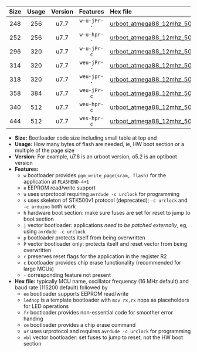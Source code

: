 |Size|Usage|Version|Features|Hex file|
|:-:|:-:|:-:|:-:|:--|
|248|256|u7.7|`w-u-jPr--`|[urboot_atmega88_12mhz_500000bps_lednop_ur_vbl.hex](https://raw.githubusercontent.com/stefanrueger/urboot.hex/main/mcus/atmega88/fcpu_12mhz/500000_bps/urboot_atmega88_12mhz_500000bps_lednop_ur_vbl.hex)|
|252|256|u7.7|`w-u-hpr--`|[urboot_atmega88_12mhz_500000bps_lednop_fr_ur.hex](https://raw.githubusercontent.com/stefanrueger/urboot.hex/main/mcus/atmega88/fcpu_12mhz/500000_bps/urboot_atmega88_12mhz_500000bps_lednop_fr_ur.hex)|
|296|320|u7.7|`w-u-jPr-c`|[urboot_atmega88_12mhz_500000bps_lednop_fr_ce_ur_vbl.hex](https://raw.githubusercontent.com/stefanrueger/urboot.hex/main/mcus/atmega88/fcpu_12mhz/500000_bps/urboot_atmega88_12mhz_500000bps_lednop_fr_ce_ur_vbl.hex)|
|314|320|u7.7|`weu-jPr--`|[urboot_atmega88_12mhz_500000bps_ee_lednop_ur_vbl.hex](https://raw.githubusercontent.com/stefanrueger/urboot.hex/main/mcus/atmega88/fcpu_12mhz/500000_bps/urboot_atmega88_12mhz_500000bps_ee_lednop_ur_vbl.hex)|
|318|320|u7.7|`weu-jpr--`|[urboot_atmega88_12mhz_500000bps_ee_lednop_fr_ur_vbl.hex](https://raw.githubusercontent.com/stefanrueger/urboot.hex/main/mcus/atmega88/fcpu_12mhz/500000_bps/urboot_atmega88_12mhz_500000bps_ee_lednop_fr_ur_vbl.hex)|
|358|384|u7.7|`weu-jPr-c`|[urboot_atmega88_12mhz_500000bps_ee_lednop_fr_ce_ur_vbl.hex](https://raw.githubusercontent.com/stefanrueger/urboot.hex/main/mcus/atmega88/fcpu_12mhz/500000_bps/urboot_atmega88_12mhz_500000bps_ee_lednop_fr_ce_ur_vbl.hex)|
|340|512|u7.7|`weu-hpr-c`|[urboot_atmega88_12mhz_500000bps_ee_lednop_fr_ce_ur.hex](https://raw.githubusercontent.com/stefanrueger/urboot.hex/main/mcus/atmega88/fcpu_12mhz/500000_bps/urboot_atmega88_12mhz_500000bps_ee_lednop_fr_ce_ur.hex)|
|444|512|u7.7|`wes-hpr-c`|[urboot_atmega88_12mhz_500000bps_ee_lednop_fr_ce.hex](https://raw.githubusercontent.com/stefanrueger/urboot.hex/main/mcus/atmega88/fcpu_12mhz/500000_bps/urboot_atmega88_12mhz_500000bps_ee_lednop_fr_ce.hex)|

- **Size:** Bootloader code size including small table at top end
- **Usage:** How many bytes of flash are needed, ie, HW boot section or a multiple of the page size
- **Version:** For example, u7.6 is an urboot version, o5.2 is an optiboot version
- **Features:**
  + `w` bootloader provides `pgm_write_page(sram, flash)` for the application at `FLASHEND-4+1`
  + `e` EEPROM read/write support
  + `u` uses urprotocol requiring `avrdude -c urclock` for programming
  + `s` uses skeleton of STK500v1 protocol (deprecated); `-c urclock` and `-c arduino` both work
  + `h` hardware boot section: make sure fuses are set for reset to jump to boot section
  + `j` vector bootloader: applications *need to be patched externally*, eg, using `avrdude -c urclock`
  + `p` bootloader protects itself from being overwritten
  + `P` vector bootloader only: protects itself and reset vector from being overwritten
  + `r` preserves reset flags for the application in the register R2
  + `c` bootloader provides chip erase functionality (recommended for large MCUs)
  + `-` corresponding feature not present
- **Hex file:** typically MCU name, oscillator frequency (16 MHz default) and baud rate (115200 default) followed by
  + `ee` bootloader supports EEPROM read/write
  + `lednop` is a template bootloader with `mov rx,rx` nops as placeholders for LED operations
  + `fr` bootloader provides non-essential code for smoother error handing
  + `ce` bootloader provides a chip erase command
  + `ur` uses urprotocol and requires `avrdude -c urclock` for programming
  + `vbl` vector bootloader: set fuses to jump to reset, not the HW boot section
